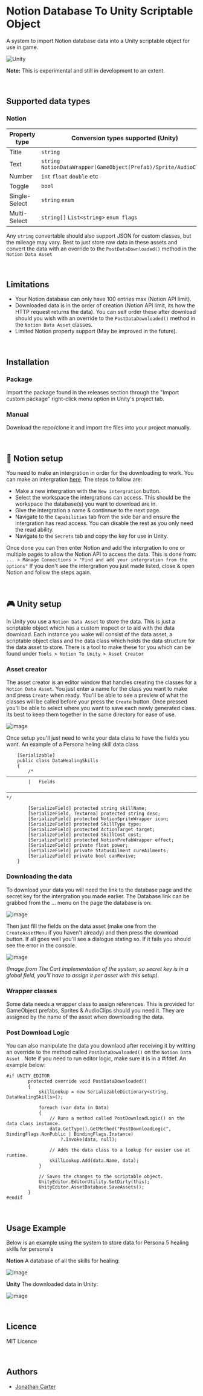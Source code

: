 # Notion Database To Unity Scriptable Object
A system to import Notion database data into a Unity scriptable object for use in game. 

![Unity](https://img.shields.io/badge/Unity-2020.3.x_or_higher-critical?style=for-the-badge)

<b>Note:</b> This is experimental and still in development to an extent. 

<br>

## Supported data types
### Notion
| Property type | Conversion types supported (Unity) |
| --- | --- |
| Title | ```string``` |
| Text | ```string``` ```NotionDataWrapper(GameObject(Prefab)/Sprite/AudioClip)``` |
| Number | ```int``` ```float``` ```double``` etc |
| Toggle | ```bool``` |
| Single-Select | ```string``` ```enum``` |
| Multi-Select | ```string[]``` ```List<string>``` ```enum flags``` |

Any ```string``` convertable should also support JSON for custom classes, but the mileage may vary. Best to just store raw data in these assets and convert the data with an override to the ```PostDataDownloaded()``` method in the ```Notion Data Asset``` 

<br>

## Limitations
- Your Notion database can only have 100 entries max (Notion API limit).
- Downloaded data is in the order of creation (Notion API limit, its how the HTTP request returns the data). You can self order these after download should you wish with an override to the ```PostDataDownloaded()``` method in the ```Notion Data Asset``` classes.
- Limited Notion property support (May be improved in the future).

<br>

## Installation
### Package
Import the package found in the releases section through the "Import custom package" right-click menu option in Unity's project tab. 

### Manual 
Download the repo/clone it and import the files into your project manually.

<br>

## 💽 Notion setup
You need to make an intergration in order for the downloading to work. You can make an intergration <a href="https://www.notion.so/my-integrations">here</a>. The steps to follow are:
- Make a new intergration with the ```New intergration``` button.
- Select the workspace the intergrations can access. This should be the workspace the database(s) you want to download are in.
- Give the intergration a name & continnue to the next page.
- Navigate to the ```Capabilities``` tab from the side bar and ensure the intergration has read access. You can disable the rest as you only need the read ability.
- Navigate to the ```Secrets``` tab and copy the key for use in Unity.

Once done you can then enter Notion and add the intergration to one or multiple pages to allow the Notion API to access the data. This is done from: ```... > Manage Connections > "Find and add your intergration from the options"```
If you don't see the intergration you just made listed, close & open Notion and follow the steps again. 

<br>

## 🎮 Unity setup
In Unity you use a ```Notion Data Asset``` to store the data. This is just a scriptable object which has a custom inspect or to aid with the data download. Each instance you wake will consist of the data asset, a scriptable object class and the data class which holds the data structure for the data asset to store. There is a tool to make these for you which can be found under ```Tools > Notion To Unity > Asset Creator```

### Asset creator
The asset creator is an editor window that handles creating the classes for a ```Notion Data Asset```. You just enter a name for the class you want to make and press ```Create``` when ready. You'll be able to see a preview of what the classes will be called before your press the ```Create``` button. Once pressed you'll be able to select where you want to save each newly generated class. Its best to keep them together in the same directory for ease of use. 

![image](https://github.com/CarterGames/NotionToUnity/assets/33253710/50d42e71-c459-4376-8a1e-7213fa03b067)

Once setup you'll just need to write your data class to have the fields you want. An example of a Persona heling skill data class

```
    [Serializable]
    public class DataHealingSkills
    {
        /* —————————————————————————————————————————————————————————————————————————————————————————————————————————————
        |   Fields
        ————————————————————————————————————————————————————————————————————————————————————————————————————————————— */

        [SerializeField] protected string skillName;
        [SerializeField, TextArea] protected string desc;
        [SerializeField] protected NotionSpriteWrapper icon;
        [SerializeField] protected SkillType type;
        [SerializeField] protected ActionTarget target;
        [SerializeField] protected SkillCost cost;
        [SerializeField] protected NotionPrefabWrapper effect;
        [SerializeField] private float power;
        [SerializeField] private StatusAilment cureAilments;
        [SerializeField] private bool canRevive;
    }
```

### Downloading the data

To download your data you will need the link to the database page and the secret key for the intergration you made earlier. The Database link can be grabbed from the ... menu on the page the database is on:

![image](https://github.com/CarterGames/NotionToUnity/assets/33253710/875ea852-c437-45c0-94cf-9b1940a88a1e)

Then just fill the fields on the data asset (make one from the ```CreateAssetMenu``` if you haven't already) and then press the download button. If all goes well you'll see a dialogue stating so. If it fails you should see the error in the console.

![image](https://github.com/CarterGames/NotionToUnity/assets/33253710/a78e3d35-e37d-4e12-ba3d-1a9d18109d04)

<i>(Image from The Cart implementation of the system, so secret key is in a global field, you'll have to assign it per asset with this setup).</i>


### Wrapper classes
Some data needs a wrapper class to assign references. This is provided for GameObject prefabs, Sprites & AudioClips should you need it. They are assigned by the name of the asset when downloading the data.


### Post Download Logic
You can also manipulate the data you downlaod after receiving it by writting an override to the method called ```PostDataDownloaded()``` on the ```Notion Data Asset``` . Note if you need to run editor logic, make sure it is in a #ifdef. An example below:

```
#if UNITY_EDITOR
        protected override void PostDataDownloaded()
        {
            skillLookup = new SerializableDictionary<string, DataHealingSkills>();
            
            foreach (var data in Data)
            {
                // Runs a method called PostDownloadLogic() on the data class instance.
                data.GetType().GetMethod("PostDownloadLogic", BindingFlags.NonPublic | BindingFlags.Instance)
                    ?.Invoke(data, null);

                // Adds the data class to a lookup for easier use at runtime.
                skillLookup.Add(data.Name, data);
            }

            // Saves the changes to the scriptable object.
            UnityEditor.EditorUtility.SetDirty(this);
            UnityEditor.AssetDatabase.SaveAssets();
        }
#endif
```

<br>

## Usage Example
Below is an example using the system to store data for Persona 5 healing skills for persona's

<b>Notion</b>
A database of all the skills for healing:

![image](https://github.com/CarterGames/NotionToUnity/assets/33253710/d8077e61-102a-424e-a6f9-f831c979c9cb)


<b>Unity</b>
The downloaded data in Unity:

![image](https://github.com/CarterGames/NotionToUnity/assets/33253710/184013f5-6c60-4331-a64c-fec8e16d09b0)

<br>

## Licence
MIT Licence

<br>

## Authors
- <a href="https://github.com/JonathanMCarter">Jonathan Carter</a>
